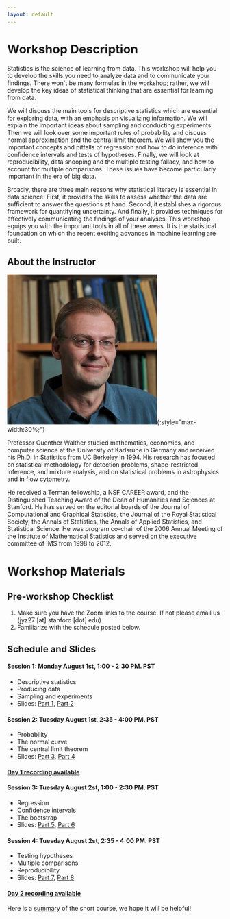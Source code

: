 ```yaml
---
layout: default
---
```


# Workshop Description
Statistics is the science of learning from data. This workshop will help you to develop the skills you need to analyze data and to communicate your findings. There won't be many formulas in the workshop; rather, we will develop the key ideas of statistical thinking that are essential for learning from data.

We will discuss the main tools for descriptive statistics which are essential for exploring data, with an emphasis on visualizing information. We will explain the important ideas about sampling and conducting experiments. Then we will look over some important rules of probability and discuss normal approximation and the central limit theorem. We will show you the important concepts and pitfalls of regression and how to do inference with confidence intervals and tests of hypotheses. Finally, we will look at reproducibility, data snooping and the multiple testing fallacy, and how to account for multiple comparisons. These issues have become particularly important in the era of big data.

Broadly, there are three main reasons why statistical literacy is essential in data science: First, it provides the skills to assess whether the data are sufficient to answer the questions at hand. Second, it establishes a rigorous framework for quantifying uncertainty. And finally, it provides techniques for effectively communicating the findings of your analyses. This workshop equips you with the important tools in all of these areas. It is the statistical foundation on which the recent exciting advances in machine learning are built.

## About the Instructor

![Guenther Walther](/assets/img/profile.jpg){:style="max-width:30%;"}

Professor Guenther Walther studied mathematics, economics, and computer science at the University of Karlsruhe in Germany and received his Ph.D. in Statistics from UC Berkeley in 1994. His research has focused on statistical methodology for detection problems, shape-restricted inference, and mixture analysis, and on statistical problems in astrophysics and in flow cytometry.

He received a Terman fellowship, a NSF CAREER award, and the Distinguished Teaching Award of the Dean of Humanities and Sciences at Stanford. He has served on the editorial boards of the Journal of Computational and Graphical Statistics, the Journal of the Royal Statistical Society, the Annals of Statistics, the Annals of Applied Statistics, and Statistical Science. He was program co-chair of the 2006 Annual Meeting of the Institute of Mathematical Statistics and served on the executive committee of IMS from 1998 to 2012.

# Workshop Materials

## Pre-workshop Checklist

1. Make sure you have the Zoom links to the course. If not please email us (jyz27 [at] stanford [dot] edu). 
2. Familiarize with the schedule posted below.

## Schedule and Slides 


#### Session 1: Monday August 1st, 1:00 - 2:30 PM. PST
  - Descriptive statistics
  - Producing data
  - Sampling and experiments
  - Slides: [Part 1](/docs/S1.pdf), [Part 2](/docs/S2.pdf)
  
#### Session 2: Tuesday August 1st, 2:35 - 4:00 PM. PST
  - Probability
  - The normal curve
  - The central limit theorem
  - Slides: [Part 3](/docs/S3.pdf), [Part 4](/docs/S4.pdf)

#### [Day 1 recording available]( https://stanford.zoom.us/rec/share/f8HZSFGMT0eqPI4DsVK8Tf4OAiCQUSnbs7DqG0M7sfeV0QODw2GmCXmeIFwEraFy.y26FjAxAS97DwpLV?startTime=1659383173000)


#### Session 3: Tuesday August 2st, 1:00 - 2:30 PM. PST
  - Regression
  - Confidence intervals
  - The bootstrap
  - Slides: [Part 5](/docs/S5.pdf), [Part 6](/docs/S6.pdf)

#### Session 4: Tuesday August 2st, 2:35 - 4:00 PM. PST
  - Testing hypotheses
  - Multiple comparisons 
  - Reproducibility
  - Slides: [Part 7](/docs/S7.pdf), [Part 8](/docs/S8.pdf)

#### [Day 2 recording available](https://stanford.zoom.us/rec/share/z2J8LJkFb-DCMQNbZHtvbjzXrGjRPCBl6qb8_cGO_N_zBXX30nigwK3HFbBZap3Q.oeDImZjMrL2_msxH?startTime=1659469375000)

Here is a [summary](/docs/summary.pdf) of the short course, we hope it will be helpful!



